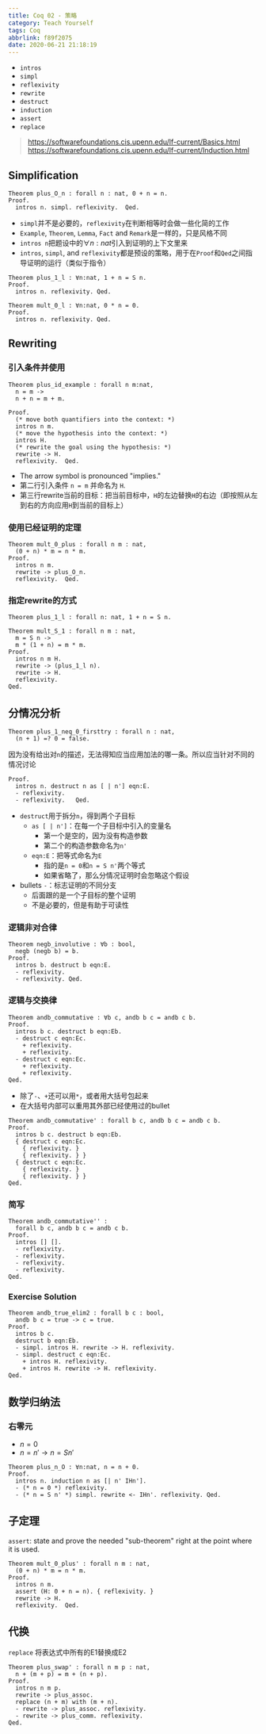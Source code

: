 ```yaml
---
title: Coq 02 - 策略
category: Teach Yourself
tags: Coq
abbrlink: f89f2075
date: 2020-06-21 21:18:19
---
```


- `intros`
- `simpl`
- `reflexivity`
- `rewrite`
- `destruct`
- `induction`
- `assert`
- `replace`


<!-- more -->

> https://softwarefoundations.cis.upenn.edu/lf-current/Basics.html
> https://softwarefoundations.cis.upenn.edu/lf-current/Induction.html

## Simplification

``` coq
Theorem plus_O_n : forall n : nat, 0 + n = n.
Proof.
  intros n. simpl. reflexivity.  Qed.
```

- `simpl`并不是必要的，`reflexivity`在判断相等时会做一些化简的工作
- `Example`, `Theorem`, `Lemma`, `Fact` and `Remark`是一样的，只是风格不同
- `intros n`把题设中的$\forall n: nat$引入到证明的上下文里来
- `intros`, `simpl`, and `reflexivity`都是预设的策略，用于在`Proof`和`Qed`之间指导证明的运行（类似于指令）

``` coq
Theorem plus_1_l : ∀n:nat, 1 + n = S n.
Proof.
  intros n. reflexivity. Qed.

Theorem mult_0_l : ∀n:nat, 0 * n = 0.
Proof.
  intros n. reflexivity. Qed.
```

## Rewriting

### 引入条件并使用

``` coq
Theorem plus_id_example : forall n m:nat,
  n = m ->
  n + n = m + m.

Proof.
  (* move both quantifiers into the context: *)
  intros n m.
  (* move the hypothesis into the context: *)
  intros H.
  (* rewrite the goal using the hypothesis: *)
  rewrite -> H.
  reflexivity.  Qed.
```

- The arrow symbol is pronounced "implies."
- 第二行引入条件 `n = m` 并命名为 `H`.
- 第三行rewrite当前的目标：把当前目标中，`H`的左边替换`H`的右边（即按照从左到右的方向应用`H`到当前的目标上）

### 使用已经证明的定理

``` coq
Theorem mult_0_plus : forall n m : nat,
  (0 + n) * m = n * m.
Proof.
  intros n m.
  rewrite -> plus_O_n.
  reflexivity.  Qed.
```

### 指定rewrite的方式

``` coq
Theorem plus_1_l : forall n: nat, 1 + n = S n.

Theorem mult_S_1 : forall n m : nat,
  m = S n ->
  m * (1 + n) = m * m.
Proof.
  intros n m H.
  rewrite -> (plus_1_l n).
  rewrite -> H.
  reflexivity.
Qed.
```

## 分情况分析

``` coq
Theorem plus_1_neq_0_firsttry : forall n : nat,
  (n + 1) =? 0 = false.
```

因为没有给出对`n`的描述，无法得知应当应用加法的哪一条。所以应当针对不同的情况讨论

``` coq
Proof.
  intros n. destruct n as [ | n'] eqn:E.
  - reflexivity.
  - reflexivity.   Qed.
```

- `destruct`用于拆分`n`，得到两个子目标
  - `as [ | n']`：在每一个子目标中引入的变量名
    - 第一个是空的，因为没有构造参数
    - 第二个的构造参数命名为`n'`
  - `eqn:E`：把等式命名为`E`
    - 指的是`n = 0`和`n = S n'`两个等式
    - 如果省略了，那么分情况证明时会忽略这个假设
- bullets `-`：标志证明的不同分支
  - 后面跟的是一个子目标的整个证明
  - 不是必要的，但是有助于可读性

### 逻辑非对合律

``` coq
Theorem negb_involutive : ∀b : bool,
  negb (negb b) = b.
Proof.
  intros b. destruct b eqn:E.
  - reflexivity.
  - reflexivity. Qed.
```

### 逻辑与交换律

``` coq
Theorem andb_commutative : ∀b c, andb b c = andb c b.
Proof.
  intros b c. destruct b eqn:Eb.
  - destruct c eqn:Ec.
    + reflexivity.
    + reflexivity.
  - destruct c eqn:Ec.
    + reflexivity.
    + reflexivity.
Qed.
```

- 除了`-`、`+`还可以用`*`，或者用大括号包起来
- 在大括号内部可以重用其外部已经使用过的bullet

``` coq
Theorem andb_commutative' : forall b c, andb b c = andb c b.
Proof.
  intros b c. destruct b eqn:Eb.
  { destruct c eqn:Ec.
    { reflexivity. }
    { reflexivity. } }
  { destruct c eqn:Ec.
    { reflexivity. }
    { reflexivity. } }
Qed.
```

### 简写

``` coq
Theorem andb_commutative'' :
  forall b c, andb b c = andb c b.
Proof.
  intros [] [].
  - reflexivity.
  - reflexivity.
  - reflexivity.
  - reflexivity.
Qed.
```

### Exercise Solution

``` coq
Theorem andb_true_elim2 : forall b c : bool,
  andb b c = true -> c = true.
Proof.
  intros b c.
  destruct b eqn:Eb.
  - simpl. intros H. rewrite -> H. reflexivity.
  - simpl. destruct c eqn:Ec.
    + intros H. reflexivity.
    + intros H. rewrite -> H. reflexivity.
Qed.
```

## 数学归纳法


### 右零元

- $n = 0$
- $n = n' \rightarrow n = S n'$

``` coq
Theorem plus_n_O : ∀n:nat, n = n + 0.
Proof.
  intros n. induction n as [| n' IHn'].
  - (* n = 0 *) reflexivity.
  - (* n = S n' *) simpl. rewrite <- IHn'. reflexivity. Qed.
```

## 子定理

`assert`: state and prove the needed "sub-theorem" right at the point where it is used.

``` coq
Theorem mult_0_plus' : forall n m : nat,
  (0 + n) * m = n * m.
Proof.
  intros n m.
  assert (H: 0 + n = n). { reflexivity. }
  rewrite -> H.
  reflexivity.  Qed.
```

## 代换

`replace` 将表达式中所有的E1替换成E2

``` coq
Theorem plus_swap' : forall n m p : nat,
  n + (m + p) = m + (n + p).
Proof.
  intros n m p.
  rewrite -> plus_assoc.
  replace (n + m) with (m + n).
  - rewrite -> plus_assoc. reflexivity.
  - rewrite -> plus_comm. reflexivity.
Qed.
```
